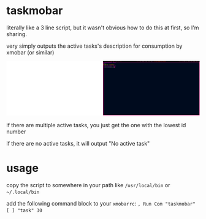 # taskmobar
literally like a 3 line script, but it wasn't obvious how to do this at first, so I'm sharing.

very simply outputs the active tasks's description for consumption by xmobar (or similar)

![what it looks like](taskmobar.png)

if there are multiple active tasks, you just get the one with the lowest id number

if there are no active tasks, it will output "No active task"

# usage
copy the script to somewhere in your path like `/usr/local/bin` or `~/.local/bin`

add the following command block to your `xmobarrc`:
`, Run Com "taskmobar" [ ] "task" 30`
